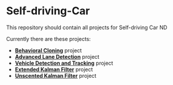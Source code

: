 # Self-driving-Car
This repository should contain all projects for Self-driving Car ND

Currently there are these projects:

- [**Behavioral Cloning**](Behavioral_Cloning) project
- [**Advanced Lane Detection**](Advanced_Lane_Detection) project
- [**Vehicle Detection and Tracking**](Vehicle_Detection_and_Tracking) project
- [**Extended Kalman Filter**](Extended_Kalman_Filter) project
- [**Unscented Kalman Filter**](Unscented_Kalman_Filter) project
